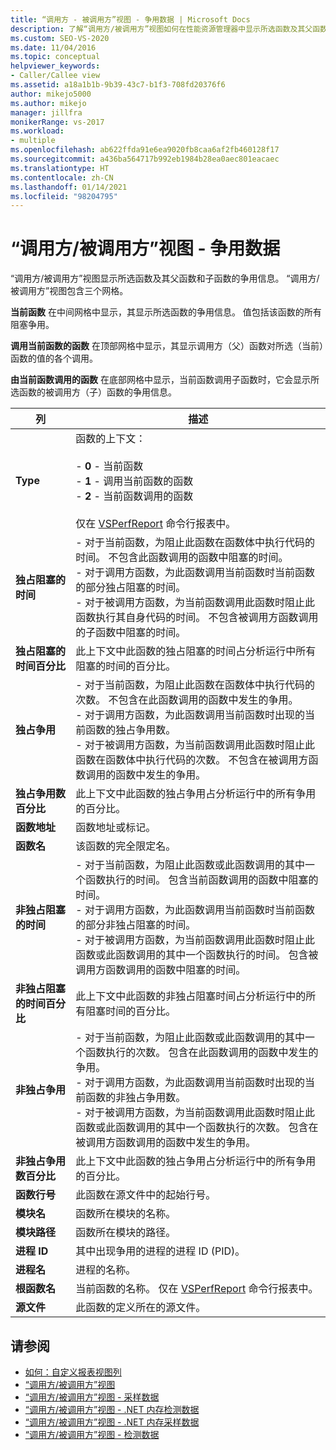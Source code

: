 ```yaml
---
title: “调用方 - 被调用方”视图 - 争用数据 | Microsoft Docs
description: 了解“调用方/被调用方”视图如何在性能资源管理器中显示所选函数及其父函数和子函数的争用信息。
ms.custom: SEO-VS-2020
ms.date: 11/04/2016
ms.topic: conceptual
helpviewer_keywords:
- Caller/Callee view
ms.assetid: a18a1b1b-9b39-43c7-b1f3-708fd20376f6
author: mikejo5000
ms.author: mikejo
manager: jillfra
monikerRange: vs-2017
ms.workload:
- multiple
ms.openlocfilehash: ab622ffda91e6ea9020fb8caa6af2fb460128f17
ms.sourcegitcommit: a436ba564717b992eb1984b28ea0aec801eacaec
ms.translationtype: HT
ms.contentlocale: zh-CN
ms.lasthandoff: 01/14/2021
ms.locfileid: "98204795"
---
```

# <a name="callercallee-view----contention-data"></a>“调用方/被调用方”视图 - 争用数据
“调用方/被调用方”视图显示所选函数及其父函数和子函数的争用信息。 “调用方/被调用方”视图包含三个网格。

 **当前函数** 在中间网格中显示，其显示所选函数的争用信息。 值包括该函数的所有阻塞争用。

 **调用当前函数的函数** 在顶部网格中显示，其显示调用方（父）函数对所选（当前）函数的值的各个调用。

 **由当前函数调用的函数** 在底部网格中显示，当前函数调用子函数时，它会显示所选函数的被调用方（子）函数的争用信息。

|列|描述|
|------------|-----------------|
|**Type**|函数的上下文：<br /><br /> -   **0** - 当前函数<br />-   **1** - 调用当前函数的函数<br />-   **2** - 当前函数调用的函数<br /><br /> 仅在 [VSPerfReport](../profiling/vsperfreport.md) 命令行报表中。|
|**独占阻塞的时间**|-   对于当前函数，为阻止此函数在函数体中执行代码的时间。 不包含此函数调用的函数中阻塞的时间。<br />-   对于调用方函数，为此函数调用当前函数时当前函数的部分独占阻塞的时间。<br />-   对于被调用方函数，为当前函数调用此函数时阻止此函数执行其自身代码的时间。 不包含被调用方函数调用的子函数中阻塞的时间。|
|**独占阻塞的时间百分比**|此上下文中此函数的独占阻塞的时间占分析运行中所有阻塞的时间的百分比。|
|**独占争用**|-   对于当前函数，为阻止此函数在函数体中执行代码的次数。 不包含在此函数调用的函数中发生的争用。<br />-   对于调用方函数，为此函数调用当前函数时出现的当前函数的独占争用数。<br />-   对于被调用方函数，为当前函数调用此函数时阻止此函数在函数体中执行代码的次数。 不包含在被调用方函数调用的函数中发生的争用。|
|**独占争用数百分比**|此上下文中此函数的独占争用占分析运行中的所有争用的百分比。|
|**函数地址**|函数地址或标记。|
|**函数名**|该函数的完全限定名。|
|**非独占阻塞的时间**|- 对于当前函数，为阻止此函数或此函数调用的其中一个函数执行的时间。 包含当前函数调用的函数中阻塞的时间。<br />- 对于调用方函数，为此函数调用当前函数时当前函数的部分非独占阻塞的时间。<br />- 对于被调用方函数，为当前函数调用此函数时阻止此函数或此函数调用的其中一个函数执行的时间。 包含被调用方函数调用的函数中阻塞的时间。|
|**非独占阻塞的时间百分比**|此上下文中此函数的非独占阻塞时间占分析运行中的所有阻塞时间的百分比。|
|**非独占争用**|- 对于当前函数，为阻止此函数或此函数调用的其中一个函数执行的次数。 包含在此函数调用的函数中发生的争用。<br />- 对于调用方函数，为此函数调用当前函数时出现的当前函数的非独占争用数。<br />- 对于被调用方函数，为当前函数调用此函数时阻止此函数或此函数调用的其中一个函数执行的次数。 包含在被调用方函数调用的函数中发生的争用。|
|**非独占争用数百分比**|此上下文中此函数的独占争用占分析运行中的所有争用的百分比。|
|**函数行号**|此函数在源文件中的起始行号。|
|**模块名**|函数所在模块的名称。|
|**模块路径**|函数所在模块的路径。|
|**进程 ID**|其中出现争用的进程的进程 ID (PID)。|
|**进程名**|进程的名称。|
|**根函数名**|当前函数的名称。 仅在 [VSPerfReport](../profiling/vsperfreport.md) 命令行报表中。|
|**源文件**|此函数的定义所在的源文件。|

## <a name="see-also"></a>请参阅
- [如何：自定义报表视图列](../profiling/how-to-customize-report-view-columns.md)
- [“调用方/被调用方”视图](../profiling/caller-callee-view.md)
- [“调用方/被调用方”视图 - 采样数据](../profiling/caller-callee-view-sampling-data.md)
- [“调用方/被调用方”视图 - .NET 内存检测数据](../profiling/caller-callee-view-net-memory-instrumentation-data.md)
- [“调用方/被调用方”视图 - .NET 内存采样数据](../profiling/caller-callee-view-dotnet-memory-sampling-data.md)
- [“调用方/被调用方”视图 - 检测数据](../profiling/caller-callee-view-instrumentation-data.md)
